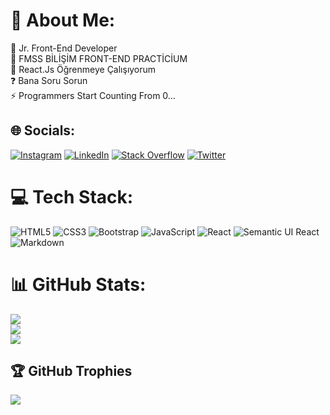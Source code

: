 # 💫 About Me:
🌟 Jr. Front-End Developer<br>🔭 FMSS BİLİŞİM FRONT-END PRACTİCİUM<br>🌱 React.Js Öğrenmeye Çalışıyorum<br>❓ Bana Soru Sorun<br>⚡ Programmers Start Counting From 0…


## 🌐 Socials:
[![Instagram](https://img.shields.io/badge/Instagram-%23E4405F.svg?logo=Instagram&logoColor=white)](https://instagram.com/giritlerdenag) [![LinkedIn](https://img.shields.io/badge/LinkedIn-%230077B5.svg?logo=linkedin&logoColor=white)](https://linkedin.com/in/giritlerdenag) [![Stack Overflow](https://img.shields.io/badge/-Stackoverflow-FE7A16?logo=stack-overflow&logoColor=white)](https://stackoverflow.com/users/giritlerdenag) [![Twitter](https://img.shields.io/badge/Twitter-%231DA1F2.svg?logo=Twitter&logoColor=white)](https://twitter.com/giritlerdenag) 

# 💻 Tech Stack:
![HTML5](https://img.shields.io/badge/html5-%23E34F26.svg?style=for-the-badge&logo=html5&logoColor=white) ![CSS3](https://img.shields.io/badge/css3-%231572B6.svg?style=for-the-badge&logo=css3&logoColor=white) ![Bootstrap](https://img.shields.io/badge/bootstrap-%23563D7C.svg?style=for-the-badge&logo=bootstrap&logoColor=white) ![JavaScript](https://img.shields.io/badge/javascript-%23323330.svg?style=for-the-badge&logo=javascript&logoColor=%23F7DF1E) ![React](https://img.shields.io/badge/react-%2320232a.svg?style=for-the-badge&logo=react&logoColor=%2361DAFB) ![Semantic UI React](https://img.shields.io/badge/Semantic%20UI%20React-%2335BDB2.svg?style=for-the-badge&logo=SemanticUIReact&logoColor=white) ![Markdown](https://img.shields.io/badge/markdown-%23000000.svg?style=for-the-badge&logo=markdown&logoColor=white) 
# 📊 GitHub Stats:
![](https://github-readme-stats.vercel.app/api?username=giritlerdenag&theme=dark&hide_border=false&include_all_commits=false&count_private=false)<br/>
![](https://github-readme-streak-stats.herokuapp.com/?user=giritlerdenag&theme=dark&hide_border=false)<br/>
![](https://github-readme-stats.vercel.app/api/top-langs/?username=giritlerdenag&theme=dark&hide_border=false&include_all_commits=false&count_private=false&layout=compact)

## 🏆 GitHub Trophies
![](https://github-profile-trophy.vercel.app/?username=giritlerdenag&theme=radical&no-frame=false&no-bg=true&margin-w=4)
